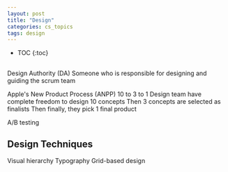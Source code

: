 ```yaml
---
layout: post
title: "Design"
categories: cs_topics
tags: design
---
```


* TOC
{:toc}

##



Design Authority (DA)
Someone who is responsible for designing and guiding the scrum team



Apple's New Product Process (ANPP)
10 to 3 to 1
Design team have complete freedom to design 10 concepts
Then 3 concepts are selected as finalists
Then finally, they pick 1 final product



A/B testing



## Design Techniques

Visual hierarchy
Typography
Grid-based design


